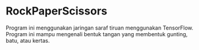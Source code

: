 # RockPaperScissors
Program ini menggunakan jaringan saraf tiruan menggunakan TensorFlow. Program ini mampu mengenali bentuk tangan yang membentuk gunting, batu, atau kertas.


